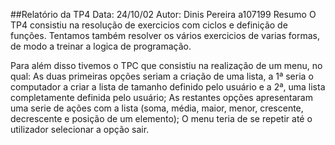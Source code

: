 ##Relatório da TP4
Data: 24/10/02
Autor: Dinis Pereira a107199
Resumo
O TP4 consistiu na resolução  de exercicios com ciclos e definição de funções. Tentamos também resolver os vários exercicios de varias formas, de modo a
treinar a logica de programação.

Para além disso tivemos o TPC que consistiu na realização de um menu, no qual:
As duas primeiras opções seriam a criação de uma lista, a 1ª seria o computador a criar a lista de tamanho definido pelo usuário e a 2ª, uma lista completamente definida pelo usuário;
As restantes opções apresentaram uma serie de ações com a lista (soma, média, maior, menor, crescente, decrescente e posição de um elemento);
O menu teria de se repetir até o utilizador selecionar a opção sair.
